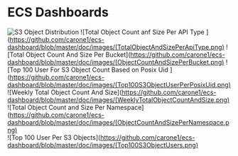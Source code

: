 

ECS Dashboards
==============

![S3 Object Distribution](https://github.com/carone1/ecs-dashboard/blob/master/doc/images/S3ObjectDistribution.png)
![Total Object Count anf Size Per API Type ](https://github.com/carone1/ecs-dashboard/blob/master/doc/images/(TotalObjectAndSizePerApiType.png)
![Total Object Count And Size Per Bucket](https://github.com/carone1/ecs-dashboard/blob/master/doc/images/(ObjectCountAndSizePerBucket.png)
![Top 100 User For S3 Object Count Based on Posix Uid ](https://github.com/carone1/ecs-dashboard/blob/master/doc/images/(Top100S3ObjectUserPerPosixUid.png)     	
![Weekly Total Object Count And Size](https://github.com/carone1/ecs-dashboard/blob/master/doc/images/(WeeklyTotalObjectCountAndSize.png)
![Total Object Count and Size Per Namespace](https://github.com/carone1/ecs-dashboard/blob/master/doc/images/(ObjectCountAndSizePerNamespace.png)     	
![Top 100 User Per S3 Objects](https://github.com/carone1/ecs-dashboard/blob/master/doc/images/(Top100S3ObjectUsers.png)

